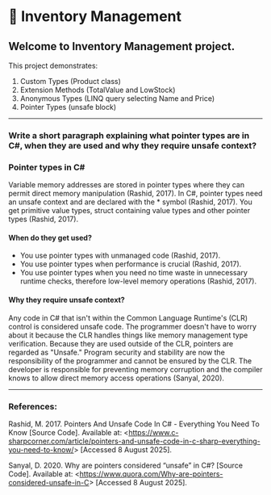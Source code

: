 # 🤖 Inventory Management

Welcome to Inventory Management project. 
---
This project demonstrates:

1. Custom Types (Product class)
2. Extension Methods (TotalValue and LowStock)
3. Anonymous Types (LINQ query selecting Name and Price)
4. Pointer Types (unsafe block)

---
### Write a short paragraph explaining what pointer types are in C#, when they are used and why they require unsafe context?

### Pointer types in C#
Variable memory addresses are stored in pointer types where they can permit direct memory manipulation (Rashid, 2017).
In C#, pointer types need an unsafe context and are declared with the * symbol (Rashid, 2017).
You get primitive value types, struct containing value types and other pointer types (Rashid, 2017).

#### When do they get used?
- You use pointer types with unmanaged code (Rashid, 2017).
- You use pointer types when performance is crucial (Rashid, 2017).
- You use pointer types when you need no time waste in unnecessary runtime checks, therefore low-level memory operations (Rashid, 2017).

#### Why they require unsafe context?

Any code in C# that isn't within the Common Language Runtime's (CLR) control is considered unsafe code. The programmer doesn't have to worry about it because the CLR handles things like memory management type verification.
Because they are used outside of the CLR, pointers are regarded as "Unsafe." Program security and stability are now the responsibility of the programmer and cannot be ensured by the CLR. The developer is responsible for preventing memory corruption and the compiler knows to allow direct memory access operations (Sanyal, 2020).

---
### References:

Rashid, M. 2017. Pointers And Unsafe Code In C# - Everything You Need To Know [Source Code]. Available at: <<https://www.c-sharpcorner.com/article/pointers-and-unsafe-code-in-c-sharp-everything-you-need-to-know/>> [Accessed 8 August 2025]. 

Sanyal, D. 2020. Why are pointers considered “unsafe” in C#? [Source Code]. Available at:  <<https://www.quora.com/Why-are-pointers-considered-unsafe-in-C>> [Accessed 8 August 2025].
